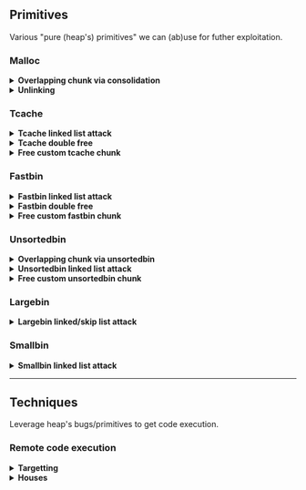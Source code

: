 ## Primitives

Various "pure (heap's) primitives" we can (ab)use for futher exploitation.

### Malloc

<details>
<summary><strong>Overlapping chunk via consolidation</strong></summary>
<p>

- **Foward consolidation**
	- [docs](/heap/pwn_demos/malloc/foward_consolidation/readme.md)
	> using forward consolidation to get overlapping memory...

- **Backward consolidation**
	- [docs](/heap/pwn_demos/malloc/backward_consolidation/readme.md)
	> using back consolidation to reallocate a chunk that wasn't freed...

- **Overlapping consolidation**
	- [docs](/heap/pwn_demos/malloc/overlapping_consolidation/readme.md)
	> using consolidation to reallocate a chunk that wasn't freed...

- **Top consolidation**
	- [docs](/heap/pwn_demos/malloc/top_consolidation/readme.md)
	> using top chunk consolidation to reallocate a chunk that wasn't freed...

- **Overlapping mmap**
	- link
	> abc

</p>
</details>

<details>
<summary><strong>Unlinking</strong></summary>
<p>

- **Unsafe unlink**
	- link
	> abc

</p>
</details>

### Tcache

<details>
<summary><strong>Tcache linked list attack</strong></summary>
<p>

- **Tcache poisoning**
	- [docs](/heap/pwn_demos/tcache/tcache_poisoning/readme.md)
	> poisoning next ptr of tcache bin to get arbitrary allocate...

</p>
</details>

<details>
<summary><strong>Tcache double free</strong></summary>
<p>

- **Tcache key double**
	- [docs](/heap/pwn_demos/tcache/tcache_key_double/readme.md)
	> successful tcache double free via modify tcache chunk's key...

- **Tcache fastbin double**
	- [docs](/heap/pwn_demos/tcache/tcache_fastbin_double/readme.md)
	> successful tcache double free between tcache/fastbin...

- **Tcache size double**
	- [docs](/heap/pwn_demos/tcache/tcache_size_double/readme.md)
	> successful tcache double free between different size...

</p>
</details>

<details>
<summary><strong>Free custom tcache chunk</strong></summary>
<p>

- **Tcache fake chunk**
	- [docs](/heap/pwn_demos/tcache/tcache_fake_chunk/readme.md)
	> inserting a fake chunk with free into the tcache...

</p>
</details>

### Fastbin

<details>
<summary><strong>Fastbin linked list attack</strong></summary>
<p>

- **Fastbin poisoning**
	- [docs](/heap/pwn_demos/fastbin/fastbin_poisoning/readme.md)
	> poisoning next ptr of fastbin to get arbitrary allocate...

</p>
</details>

<details>
<summary><strong>Fastbin double free</strong></summary>
<p>

- **Fastbin double**
	- [docs](/heap/pwn_demos/fastbin/fastbin_double/readme.md)
	> successful fastbin double free...

</p>
</details>

<details>
<summary><strong>Free custom fastbin chunk</strong></summary>
<p>

- **Fastbin fake chunk**
	- link
	> abc

</p>
</details>

### Unsortedbin

<details>
<summary><strong>Overlapping chunk via unsortedbin</strong></summary>
<p>

- **Unsortedbin exact fit**
	- [docs](/heap/pwn_demos/unsortedbin/unsortedbin_exact_fit/readme.md)
	> allocate overlapping chunks via exact fit mechanism...

- **Unsortedbin last remainder**
	- [docs](/heap/pwn_demos/unsortedbin/unsortedbin_last_remainder/readme.md)
	> reallocate allocated chunks without freeing, via leveraging the last_remainder...

</p>
</details>

<details>
<summary><strong>Unsortedbin linked list attack</strong></summary>
<p>

- **Unsortedbin poisoning**
	- [docs](/heap/pwn_demos/unsortedbin/unsortedbin_poisoning/readme.md)
	> allocate chunk into stack leveraging unsortedbin linked list...

- **Unsortedbin attack (?)**
	- link
	> abc

</p>
</details>

<details>
<summary><strong>Free custom unsortedbin chunk</strong></summary>
<p>

- **Unsortedbin fake chunk**
	- link
	> abc

</p>
</details>

### Largebin

<details>
<summary><strong>Largebin linked/skip list attack</strong></summary>
<p>

- **Largebin linked poisoning**
	- link
	> abc

- **Largebin skip poisoning**
	- link
	> abc

</p>
</details>

### Smallbin

<details>
<summary><strong>Smallbin linked list attack</strong></summary>
<p>

- **Smallbin poisoning**
	- link
	> abc

</p>
</details>

---
## Techniques

Leverage heap's bugs/primitives to get code execution.

### Remote code execution

<details>
<summary><strong>Targetting</strong></summary>
<p>

- **libc GOT entries**
	- [docs](/heap/pwn_demos/targetting/got_libc/readme.md)
	> similar to GOT overwrite...

</p>
</details>

<details>
<summary><strong>Houses</strong></summary>
<p>

- **House of botcake**
	- [docs](/heap/pwn_demos/houses/house_of_botcake/readme.md)
	> **double free primitive**, bypass tcache dbf's key check, making overlapping chunk, return arbitrary allocation...

</p>
</details>

